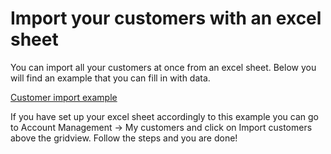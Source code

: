 # Import your customers with an excel sheet

You can import all your customers at once from an excel sheet. Below you will find an example that you can fill in with data.

[Customer import example](/support/files/Import_for_customers.xlsx)

If you have set up your excel sheet accordingly to this example you can go to Account Management -> My customers and click on Import customers above the gridview.
Follow the steps and you are done!

